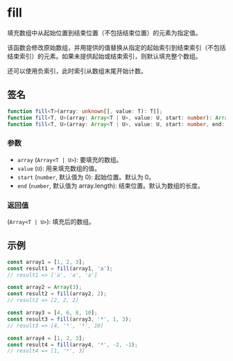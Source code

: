 # fill

填充数组中从起始位置到结束位置（不包括结束位置）的元素为指定值。

该函数会修改原始数组，并用提供的值替换从指定的起始索引到结束索引（不包括结束索引）的元素。如果未提供起始或结束索引，则默认填充整个数组。

还可以使用负索引，此时索引从数组末尾开始计数。

## 签名

```typescript
function fill<T>(array: unknown[], value: T): T[];
function fill<T, U>(array: Array<T | U>, value: U, start: number): Array<T | U>;
function fill<T, U>(array: Array<T | U>, value: U, start: number, end: number): Array<T | U>;
```

### 参数

- `array` (`Array<T | U>`): 要填充的数组。
- `value` (`U`): 用来填充数组的值。
- `start` (`number`, 默认值为 0): 起始位置。默认为 0。
- `end` (`number`, 默认值为 array.length): 结束位置。默认为数组的长度。

### 返回值

(`Array<T | U>`): 填充后的数组。

## 示例

```typescript
const array1 = [1, 2, 3];
const result1 = fill(array1, 'a');
// result1 => ['a', 'a', 'a']

const array2 = Array(3);
const result2 = fill(array2, 2);
// result2 => [2, 2, 2]

const array3 = [4, 6, 8, 10];
const result3 = fill(array3, '*', 1, 3);
// result3 => [4, '*', '*', 10]

const array4 = [1, 2, 3];
const result4 = fill(array4, '*', -2, -1);
// result4 => [1, '*', 3]
```
